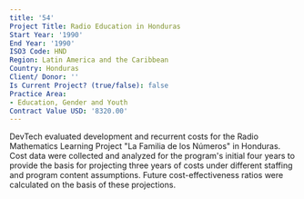 ```yaml
---
title: '54'
Project Title: Radio Education in Honduras
Start Year: '1990'
End Year: '1990'
ISO3 Code: HND
Region: Latin America and the Caribbean
Country: Honduras
Client/ Donor: ''
Is Current Project? (true/false): false
Practice Area:
- Education, Gender and Youth
Contract Value USD: '8320.00'
---
```


DevTech evaluated development and recurrent costs for the Radio Mathematics Learning Project \"La Familia de los Números\" in Honduras. Cost data were collected and analyzed for the program's initial four years to provide the basis for projecting three years of costs under different staffing and program content assumptions. Future cost-effectiveness ratios were calculated on the basis of these projections.